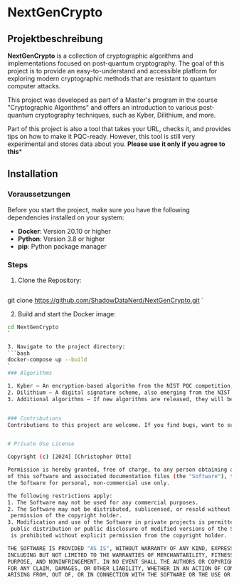 # NextGenCrypto

## Projektbeschreibung

**NextGenCrypto** is a collection of cryptographic algorithms and implementations focused on post-quantum cryptography.
The goal of this project is to provide an easy-to-understand and accessible platform for exploring modern cryptographic methods that are resistant to quantum computer attacks.

This project was developed as part of a Master's program in the course "Cryptographic Algorithms" and offers an introduction to various post-quantum cryptography techniques, such as Kyber, Dilithium, and more.

Part of this project is also a tool that takes your URL, checks it, and provides tips on how to make it PQC-ready. However, this tool is still very experimental and stores data about you. 
**Please use it only if you agree to this***

## Installation

### Voraussetzungen

Before you start the project, make sure you have the following dependencies installed on your system:

- **Docker**: Version 20.10 or higher
- **Python**: Version 3.8 or higher
- **pip**: Python package manager

### Steps

1. Clone the Repository:
   ```bash
git clone https://github.com/ShadowDataNerd/NextGenCrypto.git
`

2. Build and start the Docker image:
  ```bash
  cd NextGenCrypto
`

3. Navigate to the project directory:
  ```bash
  docker-compose up --build
`
### Algorithms

1. Kyber – An encryption-based algorithm from the NIST PQC competition, considered resilient against quantum computer attacks.
2. Dilithium – A digital signature scheme, also emerging from the NIST competition, offering high efficiency in signature generation.
3. Additional algorithms – If new algorithms are released, they will be added to the list.


### Contributions
Contributions to this project are welcome. If you find bugs, want to suggest new features, or would like to contribute in other ways, please create an issue or submit a pull request.


# Private Use License

Copyright (c) [2024] [Christopher Otto]

Permission is hereby granted, free of charge, to any person obtaining a copy
of this software and associated documentation files (the "Software"), to use
the Software for personal, non-commercial use only.

The following restrictions apply:
1. The Software may not be used for any commercial purposes.
2. The Software may not be distributed, sublicensed, or resold without the explicit
   permission of the copyright holder.
3. Modification and use of the Software in private projects is permitted, but
   public distribution or public disclosure of modified versions of the Software
   is prohibited without explicit permission from the copyright holder.

THE SOFTWARE IS PROVIDED "AS IS", WITHOUT WARRANTY OF ANY KIND, EXPRESS OR IMPLIED,
INCLUDING BUT NOT LIMITED TO THE WARRANTIES OF MERCHANTABILITY, FITNESS FOR A PARTICULAR
PURPOSE, AND NONINFRINGEMENT. IN NO EVENT SHALL THE AUTHORS OR COPYRIGHT HOLDERS BE LIABLE
FOR ANY CLAIM, DAMAGES, OR OTHER LIABILITY, WHETHER IN AN ACTION OF CONTRACT, TORT, OR OTHERWISE,
ARISING FROM, OUT OF, OR IN CONNECTION WITH THE SOFTWARE OR THE USE OR OTHER DEALINGS IN THE SOFTWARE.
